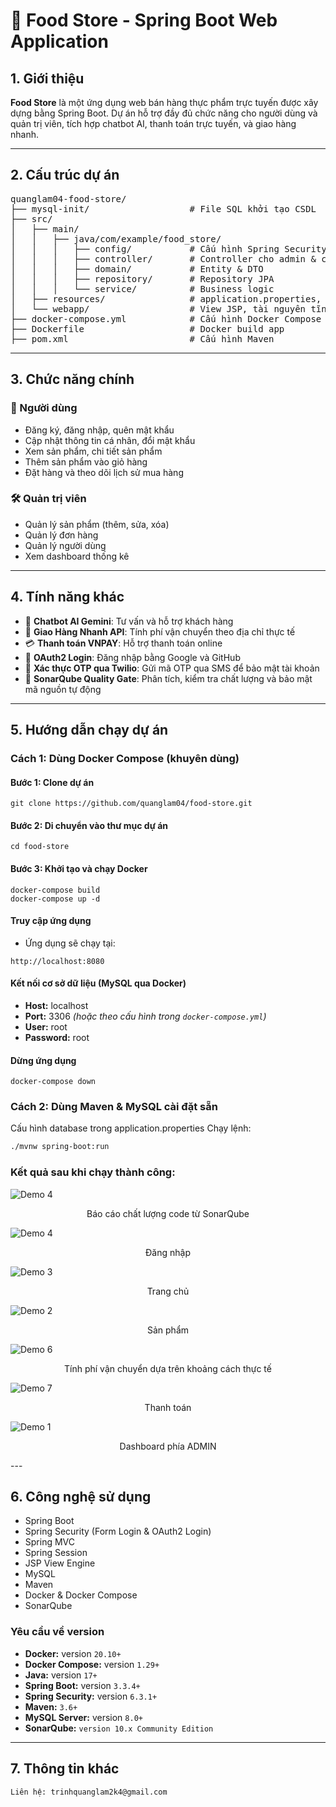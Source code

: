 # 🍱 Food Store - Spring Boot Web Application

## 1. Giới thiệu

**Food Store** là một ứng dụng web bán hàng thực phẩm trực tuyến được xây dựng bằng Spring Boot. Dự án hỗ trợ đầy đủ chức năng cho người dùng và quản trị viên, tích hợp chatbot AI, thanh toán trực tuyến, và giao hàng nhanh.

---

## 2. Cấu trúc dự án

<pre>
quanglam04-food-store/
├── mysql-init/                   # File SQL khởi tạo CSDL
├── src/
│   ├── main/
│   │   ├── java/com/example/food_store/
│   │   │   ├── config/           # Cấu hình Spring Security & Web
│   │   │   ├── controller/       # Controller cho admin & client
│   │   │   ├── domain/           # Entity & DTO
│   │   │   ├── repository/       # Repository JPA
│   │   │   └── service/          # Business logic
│   ├── resources/                # application.properties, template mail
│   └── webapp/                   # View JSP, tài nguyên tĩnh (JS/CSS/IMG)
├── docker-compose.yml            # Cấu hình Docker Compose
├── Dockerfile                    # Docker build app
├── pom.xml                       # Cấu hình Maven
</pre>

---

## 3. Chức năng chính

### 👤 Người dùng

- Đăng ký, đăng nhập, quên mật khẩu
- Cập nhật thông tin cá nhân, đổi mật khẩu
- Xem sản phẩm, chi tiết sản phẩm
- Thêm sản phẩm vào giỏ hàng
- Đặt hàng và theo dõi lịch sử mua hàng

### 🛠️ Quản trị viên

- Quản lý sản phẩm (thêm, sửa, xóa)
- Quản lý đơn hàng
- Quản lý người dùng
- Xem dashboard thống kê

---

## 4. Tính năng khác

- 🤖 **Chatbot AI Gemini**: Tư vấn và hỗ trợ khách hàng
- 🚚 **Giao Hàng Nhanh API**: Tính phí vận chuyển theo địa chỉ thực tế
- 💳 **Thanh toán VNPAY**: Hỗ trợ thanh toán online
- 🔐 **OAuth2 Login**: Đăng nhập bằng Google và GitHub
- 📲 **Xác thực OTP qua Twilio**: Gửi mã OTP qua SMS để bảo mật tài khoản
- 🧪 **SonarQube Quality Gate**: Phân tích, kiểm tra chất lượng và bảo mật mã nguồn tự động

---

## 5. Hướng dẫn chạy dự án

### Cách 1: Dùng Docker Compose (khuyên dùng)

#### Bước 1: Clone dự án

```
git clone https://github.com/quanglam04/food-store.git
```

#### Bước 2: Di chuyển vào thư mục dự án

```
cd food-store
```

#### Bước 3: Khởi tạo và chạy Docker

```
docker-compose build
docker-compose up -d
```

#### Truy cập ứng dụng

- Ứng dụng sẽ chạy tại:

```
http://localhost:8080
```

#### Kết nối cơ sở dữ liệu (MySQL qua Docker)

- **Host:** localhost
- **Port:** 3306 _(hoặc theo cấu hình trong `docker-compose.yml`)_
- **User:** root
- **Password:** root

#### Dừng ứng dụng

```
docker-compose down
```

### Cách 2: Dùng Maven & MySQL cài đặt sẵn

Cấu hình database trong application.properties
Chạy lệnh:

```bash
./mvnw spring-boot:run
```

### Kết quả sau khi chạy thành công:


![Demo 4](https://github.com/quanglam04/food-store/blob/master/src/main/webapp/resources/client/img/image.png)
<p align="center">
  Báo cáo chất lượng code từ SonarQube
</p>

![Demo 4](https://github.com/quanglam04/food-store/blob/master/src/main/webapp/resources/client/img/demo_4%20-%20Copy.png)
<p align="center">
  Đăng nhập
</p>

![Demo 3](https://github.com/quanglam04/food-store/blob/master/src/main/webapp/resources/client/img/demo_3.png)
<p align="center">
  Trang chủ
</p>

![Demo 2](https://github.com/quanglam04/food-store/blob/master/src/main/webapp/resources/client/img/demo_2.png)
<p align="center">
  Sản phẩm
</p>

![Demo 6](https://github.com/quanglam04/food-store/blob/master/src/main/webapp/resources/client/img/demo_6.png)
<p align="center">
  Tính phí vận chuyển dựa trên khoảng cách thực tế
</p>

![Demo 7](https://github.com/quanglam04/food-store/blob/master/src/main/webapp/resources/client/img/demo_7.png)
<p align="center">
  Thanh toán
</p>

![Demo 1](https://github.com/quanglam04/food-store/blob/master/src/main/webapp/resources/client/img/demo_1.png)
<p align="center">
  Dashboard phía ADMIN
</p>
---

## 6. Công nghệ sử dụng

- Spring Boot
- Spring Security (Form Login & OAuth2 Login)
- Spring MVC
- Spring Session
- JSP View Engine
- MySQL
- Maven
- Docker & Docker Compose
- SonarQube

### Yêu cầu về version

- **Docker:** version `20.10+`
- **Docker Compose:** version `1.29+`
- **Java:** version `17+`
- **Spring Boot:** version `3.3.4+`
- **Spring Security:** version `6.3.1+`
- **Maven:** `3.6+`
- **MySQL Server:** version `8.0+`
- **SonarQube:** `version 10.x Community Edition`

---

## 7. Thông tin khác

    Liên hệ: trinhquanglam2k4@gmail.com
